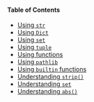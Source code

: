 #### Table of Contents

- [Using `str`](../using-python/using-str/using-str.md)
- [Using `Dict`](../using-python/using-dict/using-dict.md)
- [Using `set`](../using-python/using-set/using-set.md)
- [Using `tuple`](../using-python/using-tuple/using-tuple.md)
- [Using functions](../using-python/using-functions/using-functions.md)
- [Using `pathlib`](../using-python/using-pathlib/using-pathlib.md)
- [Using `builtin` functions](../using-python/using-builtin-functions/using-builtin-functions.md)
- [Understanding `strip()`](../using-python/understanding-strip/understand-strip().md)
- [Understanding `set`](../using-python/understanding-set/understanding-set.md)
- [Understanding `abs()`](../using-python/understanding-abs/understanding-abs().py)
